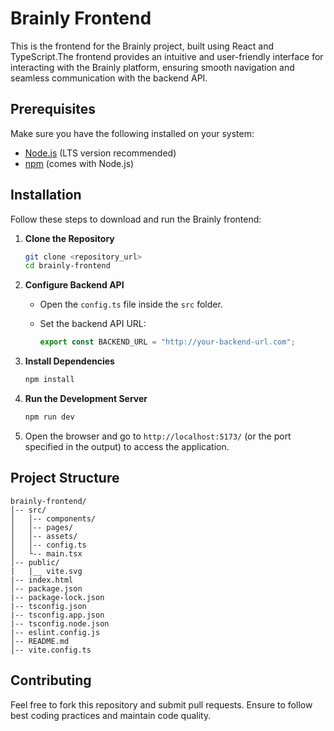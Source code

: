 # Brainly Frontend

This is the frontend for the Brainly project, built using React and TypeScript.The frontend provides an intuitive and user-friendly interface for interacting with the Brainly platform, ensuring smooth navigation and seamless communication with the backend API.

## Prerequisites
Make sure you have the following installed on your system:
- [Node.js](https://nodejs.org/) (LTS version recommended)
- [npm](https://www.npmjs.com/) (comes with Node.js)

## Installation

Follow these steps to download and run the Brainly frontend:

1. **Clone the Repository**
   ```sh
   git clone <repository_url>
   cd brainly-frontend
   ```

2. **Configure Backend API**
   - Open the `config.ts` file inside the `src` folder.
   - Set the backend API URL:
   
     ```ts
     export const BACKEND_URL = "http://your-backend-url.com";
     ```

3. **Install Dependencies**
   ```sh
   npm install
   ```

4. **Run the Development Server**
   ```sh
   npm run dev
   ```

5. Open the browser and go to `http://localhost:5173/` (or the port specified in the output) to access the application.

## Project Structure
```
brainly-frontend/
│-- src/
│   │-- components/
│   │-- pages/
│   │-- assets/
│   │-- config.ts
│   └-- main.tsx
│-- public/
|   |__ vite.svg
|-- index.html
│-- package.json
|-- package-lock.json
|-- tsconfig.json
|-- tsconfig.app.json
|-- tsconfig.node.json
|-- eslint.config.js
│-- README.md
│-- vite.config.ts
```

## Contributing
Feel free to fork this repository and submit pull requests. Ensure to follow best coding practices and maintain code quality.

